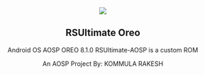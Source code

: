 <center>
<img src="https://avatars1.githubusercontent.com/u/36447844?s=460&v=4"><br>
<h2>RSUltimate Oreo</h2>
Android OS AOSP OREO 8.1.0 RSUltimate-AOSP is a custom ROM
  
  
  An AOSP Project By: KOMMULA RAKESH
